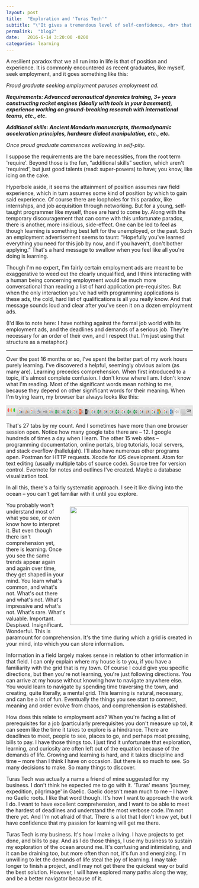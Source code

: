 ```yaml
---
layout: post
title:  "Exploration and 'Turas Tech'"
subtitle: "\"It gives a tremendous level of self-confidence, <br> that through exploration and learning one can understand <br> seemingly very complex things in one’s environment.\" <br> -Steve Jobs"
permalink:  "blog2"
date:   2016-6-14 3:20:00 -0200
categories: learning
---
```


A resilient paradox that we all run into in life is that of position and experience. It is commonly encountered as recent graduates, like myself, seek employment, and it goes something like this:

*Proud graduate seeking employment peruses employment ad.*

*<b>Requirements: Advanced aeronautical dynamics training, 3+ years constructing 	rocket engines (ideally with tools in your basement), experience working on ground-breaking research with international teams, etc., etc.</b>* 

*<b>Additional skills: Ancient Mandarin manuscripts, thermodynamic acceleration principles, hardware dialect manipulation, etc., etc.</b>*

*Once proud graduate commences wallowing in self-pity.*

I suppose the requirements are the bare necessities, from the root term 'require'. Beyond those is the fun, “additional skills” section, which aren't 'required', but just good talents (read: super-powers) to have; you know, like icing on the cake.

Hyperbole aside, it seems the attainment of position assumes raw field experience, which in turn assumes some kind of position by which to gain said experience. Of course there are loopholes for this paradox, like internships, and job acquisition through networking. But for a young, self-taught programmer like myself, those are hard to come by. Along with the temporary discouragement that can come with this unfortunate paradox, there is another, more insidious, side-effect. One can be led to feel as though learning is something best left for the unemployed, or the past. Such an employment advertisement seems to taunt: “Hopefully you've learned everything you need for this job by now, and if you haven't, don't bother applying.” That's a hard message to swallow when you feel like all you're doing is learning.

Though I'm no expert, I'm fairly certain employment ads are meant to be exaggerative to weed out the clearly unqualified, and I think interacting with a human being concerning employment would be much more conversational than reading a list of hard application pre-requisites. But when the only interaction you've had with programming applications is these ads, the cold, hard list of qualifications is all you really know. And that message sounds loud and clear after you've seen it on a dozen employment ads.

(I'd like to note here: I have nothing against the formal job world with its employment ads, and the deadlines and demands of a serious job. They're necessary for an order of their own, and I respect that. I'm just using that structure as a metaphor.)

***

Over the past 16 months or so, I've spent the better part of my work hours purely learning. I've discovered a helpful, seemingly obvious axiom (as many are). Learning precedes comprehension. When first introduced to a topic, it's almost complete confusion. I don't know where I am. I don't know what I'm reading. Most of the significant words mean nothing to me, because they depend on other significant words for their meaning. When I'm trying learn, my browser bar always looks like this:

<img src="/images/TabBar.png" style="width:2500px; height:30px; margin: 0;">


That's 27 tabs by my count. And I sometimes have more than one browser session open. Notice how many google tabs there are – 12. I google hundreds of times a day when I learn. The other 15 web sites – programming documentation, online portals, blog tutorials, local servers, and stack overflow (hallelujah). I'll also have numerous other programs open. Postman for HTTP requests. Xcode for iOS development. Atom for text editing (usually multiple tabs of source code). Source tree for version control. Evernote for notes and outlines I've created. Maybe a database visualization tool.

In all this, there's a fairly systematic approach. I see it like diving into the ocean – you can't get familiar with it until you explore. 

<img src="/images/Ocean.jpeg" style="width:320px; height:320px; padding: 12px; float: right;">

You probably won't understand most of what you see, or even know how to interpret it. But even though there isn't comprehension yet, there is learning. Once you see the same trends appear again and again over time, they get shaped in your mind. You learn what's common, and what's not. What's out there and what's not. What's impressive and what's not. What's rare. What's valuable. Important. Despised. Insignificant. Wonderful. This is paramount for comprehension. It's the time during which a grid is created in your mind, into which you can store information. 

Information in a field largely makes sense in relation to other information in that field. I can only explain where my house is to you, if you have a familiarity with the grid that is my town. Of course I could give you specific directions, but then you're not learning, you're just following directions. You can arrive at my house without knowing how to navigate anywhere else. You would learn to navigate by spending time traversing the town, and creating, quite literally, a mental grid. This learning is natural, necessary, and can be a lot of fun. Eventually the things you see start to connect, meaning and order evolve from chaos, and comprehension is established.

How does this relate to employment ads? When you're facing a list of prerequisites for a job (particularly prerequisites you don't measure up to), it can seem like the time it takes to explore is a hindrance. There are deadlines to meet, people to see, places to go, and perhaps most pressing, bills to pay. I have those things too. I just find it unfortunate that exploration, learning, and curiosity are often left out of the equation because of the demands of life. Growing and learning is hard, and it takes discipline and time – more than I think I have on occasion. But there is so much to see. So many decisions to make. So many things to discover.

Turas Tech was actually a name a friend of mine suggested for my business. I don't think he expected me to go with it. 'Turas' means 'journey, expedition, pilgrimage' in Gaelic. Gaelic doesn't mean much to me – I have no Gaelic roots. I like that word though. It's how I want to approach the work I do. I want to have excellent comprehension, and I want to be able to meet the hardest of deadlines and understand the most verbose code. I'm not there yet. And I'm not afraid of that. There is a lot that I don't know yet, but I have confidence that my passion for learning will get me there. 

Turas Tech is my business. It's how I make a living. I have projects to get done, and bills to pay. And as I do those things, I use my business to sustain my exploration of the ocean around me. It's confusing and intimidating, and it can be draining too, but more often than not, it's fun and energizing. I'm unwilling to let the demands of life steal the joy of learning. I may take longer to finish a project, and I may not get there the quickest way or build the best solution. However, I will have explored many paths along the way, and be a better navigator because of it.










